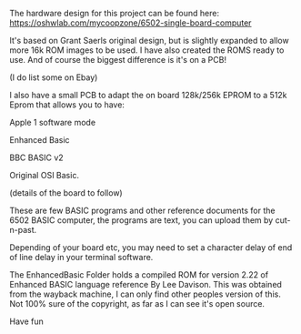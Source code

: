 The hardware design for this project can be found here: https://oshwlab.com/mycoopzone/6502-single-board-computer

It's based on Grant Saerls original design, but is slightly expanded to allow more 16k ROM images to be used. I have also created the ROMS ready to use. And of course the biggest difference is it's on a PCB!

(I do list some on Ebay) 


I also have a small PCB to adapt the on board 128k/256k EPROM to a 512k Eprom that allows you to have:

Apple 1 software mode

Enhanced Basic

BBC BASIC v2

Original OSI Basic.

(details of the board to follow)

These are few BASIC programs and other reference documents for the 6502 BASIC computer, the programs are text, you can upload them by cut-n-past. 

Depending of your board etc, you may need to set a character delay of end of line delay in your terminal software.

The EnhancedBasic Folder holds a compiled ROM for version 2.22 of Enhanced BASIC language reference By Lee Davison.
This was obtained from the wayback machine, I can only find other peoples version of this. Not 100% sure of the copyright,
as far as I can see it's open source.

Have fun

